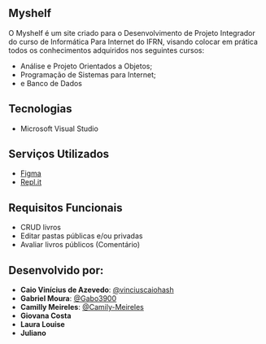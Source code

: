 ## Myshelf
O Myshelf é um site criado para o Desenvolvimento de Projeto Integrador do curso de Informática Para Internet do IFRN, visando colocar em prática todos os conhecimentos adquiridos nos seguintes cursos: 
- Análise e Projeto Orientados a Objetos;
- Programação de Sistemas para Internet;
- e Banco de Dados

## Tecnologias
- Microsoft Visual Studio

## Serviços Utilizados
- [Figma](www.figma.com)
- [Repl.it](repl.it)

## Requisitos Funcionais
- CRUD livros
- Editar pastas públicas e/ou privadas
- Avaliar livros públicos (Comentário)

## Desenvolvido por:
- **Caio Vinícius de Azevedo**: [@vinciuscaiohash](https://github.com/vinciuscaiohash)
- **Gabriel Moura**: [@Gabo3900](https://github.com/Gabo3900)
- **Camilly Meireles**: [@Camily-Meireles](https://github.com/Camily-Meireles)
- **Giovana Costa**
- **Laura Louise**
- **Juliano**

